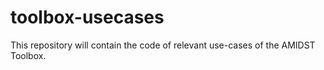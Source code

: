 # toolbox-usecases
This repository will contain the code of relevant use-cases of the AMIDST Toolbox.

